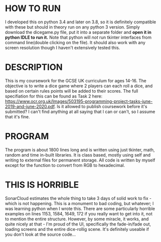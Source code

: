 # HOW TO RUN

I developed this on python 3.4 and later on 3.8, so it is definitely compatible with these but should in theory run on any python 3 version. Simply download the dicegame.py file, put it into a separate folder and **open it in python IDLE to run it.** Note that python will *not* run tkinter interfaces from command line(double clicking on the file). It should also work with any screen resolution though I haven't extensively tested this.

# DESCRIPTION

This is my coursework for the GCSE UK curriculum for ages 14-16. The objective is to write a dice game where 2 players can each roll a dice, and based on certain rules points will be added to their scores. The full specifiation for this can be found as Task 2 here: https://www.ocr.org.uk/Images/503195-programming-project-tasks-june-2019-and-june-2020.pdf. Is it allowed to publish coursework before it's submitted? I can't find anything at all saying that I can or can't, so I assume that it's fine.

# PROGRAM

The program is about 1800 lines long and is written using just tkinter, math, random and time in-built libraries. It is class based, mostly using self and writing to external files for permanent storage. All code is written by myself except for the function to convert from RGB to hexadecimal. 

# THIS IS HORRIBLE

SonarCloud estimates the whole thing to take 3 days of solid work to fix - which is not happening. This is a monument to bad coding, but whatever; I was learning python when I wrote this. There are some particularly horrible examples on lines 1153, 1584, 1649, 172 if you really want to get into it, not to mention the entire structure. However, by some miracle, it works, and quite nicely at that - I'm proud of the UI, specifically the fade-in/fade out, loading screens and the entire dice-rollig scene. It's definitely useable if you don't look at the source code...
